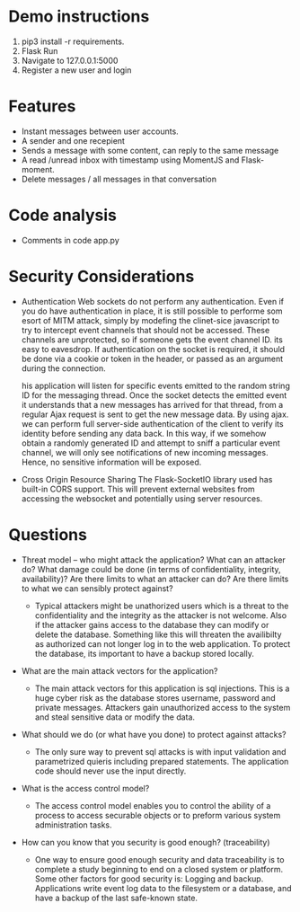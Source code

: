 
# Demo instructions
1. pip3 install -r requirements. 
2. Flask Run
3. Navigate to 127.0.0.1:5000
4. Register a new user and login


# Features
* Instant messages between user accounts.
* A sender and one recepient
* Sends a message with some content, can reply to the same message
* A read /unread inbox with timestamp using MomentJS and Flask-moment. 
* Delete messages / all messages in that conversation

# Code analysis
* Comments in code app.py


# Security Considerations
* Authentication
  Web sockets do not perform any authentication. Even if you do have authentication in place, it is still possible to performe som esort of MITM attack, simply by modefing the clinet-sice javascript to try to intercept event channels that should not be accessed. These channels are unprotected, so if someone gets the event channel ID. its easy to eavesdrop.
  If authentication on the socket is required, it should be done via a cookie or token in the header, or passed as an argument during the connection.

  his application will listen for specific events emitted to the random string ID for the messaging thread. Once the socket detects the emitted event it understands that a new messages has arrived for that thread, from a regular Ajax request is sent to get the new message data. By using ajax. we can perform full server-side authentication of the client to verify its identity before sending any data back. In this way, if we somehow obtain a randomly generated ID and attempt to sniff a particular event channel, we will only see notifications of new incoming messages. Hence, no sensitive information will be exposed.

* Cross Origin Resource Sharing
  The Flask-SocketIO library used has built-in CORS support. This will prevent external websites from accessing the websocket and potentially using server resources.

# Questions
* Threat model – who might attack the application? What can an attacker do? What damage could be done (in terms of confidentiality, integrity, availability)? Are there limits to what an attacker can do?  Are there limits to what we can sensibly protect against?
    * Typical attackers might be unathorized users which is a threat to the confidentiality and the integrity as the attacker is not welcome. Also if the attacker gains access to the database they can     modify or delete the database. Something like this will threaten the availibilty as authorized can not longer log in to the web application. To protect the database, its important to have a backup stored locally. 

* What are the main attack vectors for the application?
    * The main attack vectors for this application is sql injections. This is a huge cyber risk as the database stores username, password and private messages. Attackers gain unauthorized access to the system and steal sensitive data or modify the data. 

* What should we do (or what have you done) to protect against attacks?
    * The only sure way to prevent sql attacks is with input validation and parametrized quieris including prepared statements. The application code should never use the input directly. 

* What is the access control model?
    * The access control model enables you to control the ability of a process to access securable objects or to preform various system administration tasks. 

* How can you know that you security is good enough? (traceability)
    * One way to ensure good enough security and data traceability is to complete a study beginning to end on a closed system or platform. Some other factors for good security is: Logging and backup. Applications write event log data to the filesystem or a database, and have a backup of the last safe-known state. 

